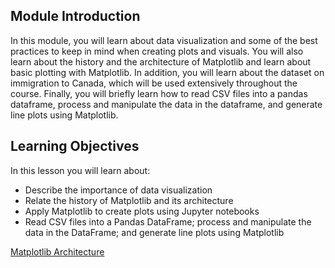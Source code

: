 ## Module Introduction

In this module, you will learn about data visualization and some of the best practices to keep in mind when creating plots and visuals. You will also learn about the history and the architecture of Matplotlib and learn about basic plotting with Matplotlib. In addition, you will learn about the dataset on immigration to Canada, which will be used extensively throughout the course. Finally, you will briefly learn how to read CSV files into a pandas dataframe, process and manipulate the data in the dataframe, and generate line plots using Matplotlib.

## Learning Objectives

In this lesson you will learn about:

* Describe the importance of data visualization
* Relate the history of Matplotlib and its architecture
* Apply Matplotlib to create plots using Jupyter notebooks
* Read CSV files into a Pandas DataFrame; process and manipulate the data in the DataFrame; and generate line plots using Matplotlib

[Matplotlib Architecture](https://aosabook.org/en/matplotlib.html)
